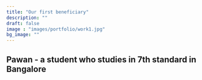 ```yaml
---
title: "Our first beneficiary"
description: ""
draft: false
image : "images/portfolio/work1.jpg"
bg_image: ""
---
```

## Pawan - a student who studies in 7th standard in Bangalore
